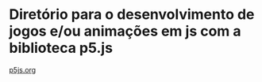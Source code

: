 <h1>Diretório para o desenvolvimento de jogos e/ou animações em js com a biblioteca p5.js</h1>

<a href="https://p5js.org/">p5js.org</a>
